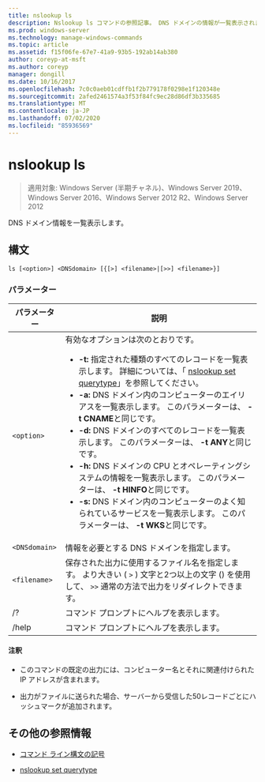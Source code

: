 ```yaml
---
title: nslookup ls
description: Nslookup ls コマンドの参照記事。 DNS ドメインの情報が一覧表示されます。
ms.prod: windows-server
ms.technology: manage-windows-commands
ms.topic: article
ms.assetid: f15f06fe-67e7-41a9-93b5-192ab14ab380
author: coreyp-at-msft
ms.author: coreyp
manager: dongill
ms.date: 10/16/2017
ms.openlocfilehash: 7c0c0aeb01cdffb1f2b779178f0298e1f120348e
ms.sourcegitcommit: 2afed2461574a3f53f84fc9ec28d86df3b335685
ms.translationtype: MT
ms.contentlocale: ja-JP
ms.lasthandoff: 07/02/2020
ms.locfileid: "85936569"
---
```

# <a name="nslookup-ls"></a>nslookup ls

> 適用対象: Windows Server (半期チャネル)、Windows Server 2019、Windows Server 2016、Windows Server 2012 R2、Windows Server 2012

DNS ドメイン情報を一覧表示します。

## <a name="syntax"></a>構文

```
ls [<option>] <DNSdomain> [{[>] <filename>|[>>] <filename>}]
```

### <a name="parameters"></a>パラメーター

| パラメーター | 説明 |
| --------- | ----------- |
| `<option>` | 有効なオプションは次のとおりです。<ul><li>**-t:** 指定された種類のすべてのレコードを一覧表示します。 詳細については、「 [nslookup set querytype](nslookup-set-querytype.md)」を参照してください。</li><li>**-a:** DNS ドメイン内のコンピューターのエイリアスを一覧表示します。 このパラメーターは、 **-t CNAME**と同じです。</li><li>**-d:** DNS ドメインのすべてのレコードを一覧表示します。 このパラメーターは、 **-t ANY**と同じです。</li><li>**-h:** DNS ドメインの CPU とオペレーティングシステムの情報を一覧表示します。 このパラメーターは、 **-t HINFO**と同じです。</li><li>**-s:** DNS ドメイン内のコンピューターのよく知られているサービスを一覧表示します。 このパラメーターは、 **-t WKS**と同じです。 |
| `<DNSdomain>` | 情報を必要とする DNS ドメインを指定します。 |
| `<filename>` | 保存された出力に使用するファイル名を指定します。 より大きい ( `>` ) 文字と2つ以上の文字 () を使用して、 `>>` 通常の方法で出力をリダイレクトできます。 |
| /? | コマンド プロンプトにヘルプを表示します。 |
| /help | コマンド プロンプトにヘルプを表示します。 |

#### <a name="remarks"></a>注釈

- このコマンドの既定の出力には、コンピューター名とそれに関連付けられた IP アドレスが含まれます。

- 出力がファイルに送られた場合、サーバーから受信した50レコードごとにハッシュマークが追加されます。

## <a name="additional-references"></a>その他の参照情報

- [コマンド ライン構文の記号](command-line-syntax-key.md)

- [nslookup set querytype](nslookup-set-querytype.md)
